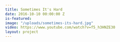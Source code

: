 ```yaml
---
title: Sometimes It's Hard
date: 2016-10-10 00:00:00 Z
is-featured:
image: "/uploads/sometimes-its-hard.jpg"
video: https://www.youtube.com/watch?v=f5_h3HNZE30
layout: project
---
```


